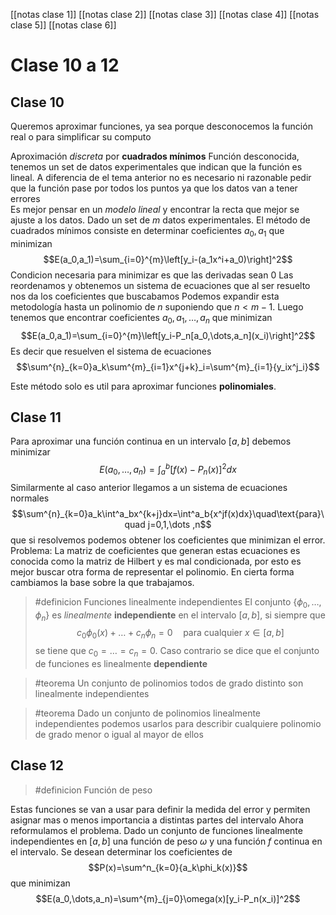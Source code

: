 [[notas clase 1]]
[[notas clase 2]]
[[notas clase 3]]
[[notas clase 4]]
[[notas clase 5]]
[[notas clase 6]]
# Clase 10 a 12
## Clase 10
Queremos aproximar funciones, ya sea porque desconocemos la función real o para simplificar su computo

Aproximación *discreta* por **cuadrados mínimos**
Función desconocida, tenemos un set de datos experimentales que indican que la función es lineal.
A diferencia de el tema anterior no es necesario ni razonable pedir que la función pase por todos los puntos ya que los datos van a tener errores  
Es mejor pensar en un *modelo lineal* y encontrar la recta que mejor se ajuste a los datos.
Dado un set de $m$ datos experimentales. El método de cuadrados mínimos consiste en determinar coeficientes $a_0,a_1$ que minimizan $$E(a_0,a_1)=\sum_{i=0}^{m}\left[y_i-(a_1x^i+a_0)\right]^2$$
Condicion necesaria para minimizar es que las derivadas sean 0
Las reordenamos y obtenemos un sistema de ecuaciones que al ser resuelto nos da los coeficientes que buscabamos
Podemos expandir esta metodología hasta un polinomio de $n$ suponiendo que $n\lt{m-1}$. Luego tenemos que encontrar coeficientes $a_0,a_1,\dots,a_n$ que minimizan $$E(a_0,a_1)=\sum_{i=0}^{m}\left[y_i-P_n[a_0,\dots,a_n](x_i)\right]^2$$
Es decir que resuelven el sistema de ecuaciones
$$\sum^{n}_{k=0}a_k\sum^{m}_{i=1}x^{j+k}_i=\sum^{m}_{i=1}{y_ix^j_i}$$

Este método solo es util para aproximar funciones **polinomiales**.

## Clase 11
Para aproximar una función continua en un intervalo $[a,b]$ debemos minimizar
$$E(a_0,\dots,a_n)=\int_{a}^{b}[f(x)-P_n(x)]^2dx$$
Similarmente al caso anterior llegamos a un sistema de ecuaciones normales
$$\sum^{n}_{k=0}a_k\int^a_bx^{k+j}dx=\int^a_b{x^jf(x)dx}\quad\text{para}\quad j=0,1,\dots ,n$$ que si resolvemos podemos obtener los coeficientes que minimizan el error.
Problema: La matriz de coeficientes que generan estas ecuaciones es conocida como la matriz de Hilbert y es mal condicionada, por esto es mejor buscar otra forma de representar el polinomio. En cierta forma cambiamos la base sobre la que trabajamos.

> #definicion Funciones linealmente independientes
> El conjunto $\{\phi_0,\dots,\phi_n\}$ es *linealmente* **independiente** en el intervalo $[a,b]$, si siempre que $$c_0\phi_0(x)+\dots+c_n\phi_n=0\quad\text{para cualquier }x\in[a,b]$$ se tiene que $c_0=\dots=c_n=0$. Caso contrario se dice que el conjunto de funciones es linealmente **dependiente**

> #teorema Un conjunto de polinomios todos de grado distinto son linealmente independientes

> #teorema Dado un conjunto de polinomios linealmente independientes podemos usarlos para describir cualquiere polinomio de grado menor o igual al mayor de ellos

## Clase 12
> #definicion Función de peso

Estas funciones se van a usar para definir la medida del error y permiten asignar mas o menos importancia a distintas partes del intervalo
Ahora reformulamos el problema. Dado un conjunto de funciones linealmente independientes en $[a,b]$ una función de peso $\omega$ y una función $f$ continua en el intervalo. Se desean determinar los coeficientes de $$P(x)=\sum^n_{k=0}{a_k\phi_k(x)}$$ que minimizan $$E(a_0,\dots,a_n)=\sum^{m}_{j=0}\omega(x)[y_i-P_n(x_i)]^2$$